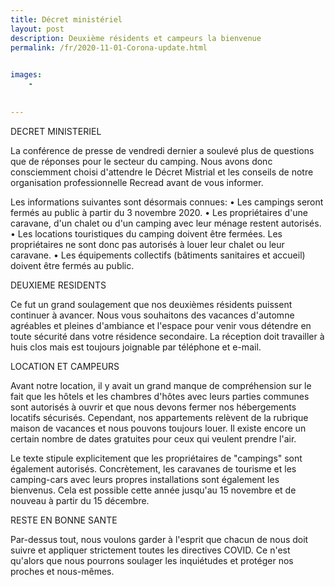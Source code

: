 ```yaml
---
title: Décret ministériel
layout: post
description: Deuxième résidents et campeurs la bienvenue
permalink: /fr/2020-11-01-Corona-update.html

    
images: 
    -
    
    
---
```


DECRET MINISTERIEL

La conférence de presse de vendredi dernier a soulevé plus de questions que de réponses pour le secteur du camping. Nous avons donc consciemment choisi d'attendre le Décret Mistrial et les conseils de notre organisation professionnelle Recread avant de vous informer.

Les informations suivantes sont désormais connues:
    • Les campings seront fermés au public à partir du 3 novembre 2020.
    • Les propriétaires d'une caravane, d'un chalet ou d'un camping avec leur ménage restent autorisés.
    • Les locations touristiques du camping doivent être fermées. Les propriétaires ne sont donc pas autorisés à louer leur chalet ou leur caravane.
    • Les équipements collectifs (bâtiments sanitaires et accueil) doivent être fermés au public.

DEUXIEME RESIDENTS

Ce fut un grand soulagement que nos deuxièmes résidents puissent continuer à avancer. Nous vous souhaitons des vacances d'automne agréables et pleines d'ambiance et l'espace pour venir vous détendre en toute sécurité dans votre résidence secondaire.
La réception doit travailler à huis clos mais est toujours joignable par téléphone et e-mail.

LOCATION ET CAMPEURS

Avant notre location, il y avait un grand manque de compréhension sur le fait que les hôtels et les chambres d'hôtes avec leurs parties communes sont autorisés à ouvrir et que nous devons fermer nos hébergements locatifs sécurisés.
Cependant, nos appartements relèvent de la rubrique maison de vacances et nous pouvons toujours louer. Il existe encore un certain nombre de dates gratuites pour ceux qui veulent prendre l'air.

Le texte stipule explicitement que les propriétaires de "campings" sont également autorisés. Concrètement, les caravanes de tourisme et les camping-cars avec leurs propres installations sont également les bienvenus. Cela est possible cette année jusqu'au 15 novembre et de nouveau à partir du 15 décembre.

RESTE EN BONNE SANTE

Par-dessus tout, nous voulons garder à l'esprit que chacun de nous doit suivre et appliquer strictement toutes les directives COVID. Ce n'est qu'alors que nous pourrons soulager les inquiétudes et protéger nos proches et nous-mêmes.